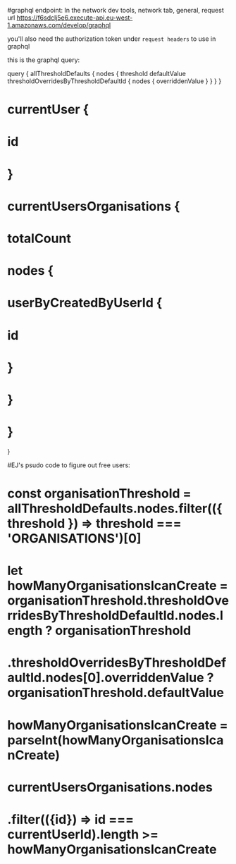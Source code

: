 #graphql endpoint:
In the network dev tools, network tab, general, request url
https://f6sdclj5e6.execute-api.eu-west-1.amazonaws.com/develop/graphql

you'll also need the authorization token under `request headers` to use in graphql

this is the graphql query:

query {
  allThresholdDefaults {
    nodes {
      threshold
      defaultValue
      thresholdOverridesByThresholdDefaultId {
        nodes {
          overriddenValue
        }
      }
    }
  }
  # currentUser {
  #   id
  # }
  # currentUsersOrganisations {
  #   totalCount
  #   nodes {
  #     userByCreatedByUserId {
  #       id
  #     }
  #   }
  # }
}

#EJ's psudo code to figure out free users:

# const organisationThreshold = allThresholdDefaults.nodes.filter(({ threshold }) => threshold === 'ORGANISATIONS')[0]
# let howManyOrganisationsIcanCreate = organisationThreshold.thresholdOverridesByThresholdDefaultId.nodes.length ? organisationThreshold
#   .thresholdOverridesByThresholdDefaultId.nodes[0].overriddenValue ? organisationThreshold.defaultValue
# howManyOrganisationsIcanCreate = parseInt(howManyOrganisationsIcanCreate)

# currentUsersOrganisations.nodes
#   .filter(({id}) => id === currentUserId).length >= howManyOrganisationsIcanCreate
